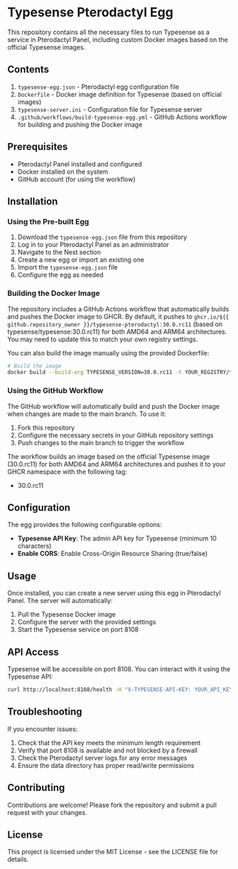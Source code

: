 # Typesense Pterodactyl Egg

This repository contains all the necessary files to run Typesense as a service in Pterodactyl Panel, including custom Docker images based on the official Typesense images.

## Contents

1. `typesense-egg.json` - Pterodactyl egg configuration file
2. `Dockerfile` - Docker image definition for Typesense (based on official images)
3. `typesense-server.ini` - Configuration file for Typesense server
4. `.github/workflows/build-typesense-egg.yml` - GitHub Actions workflow for building and pushing the Docker image

## Prerequisites

- Pterodactyl Panel installed and configured
- Docker installed on the system
- GitHub account (for using the workflow)

## Installation

### Using the Pre-built Egg

1. Download the `typesense-egg.json` file from this repository
2. Log in to your Pterodactyl Panel as an administrator
3. Navigate to the Nest section
4. Create a new egg or import an existing one
5. Import the `typesense-egg.json` file
6. Configure the egg as needed

### Building the Docker Image

The repository includes a GitHub Actions workflow that automatically builds and pushes the Docker image to GHCR. By default, it pushes to `ghcr.io/${{ github.repository_owner }}/typesense-pterodactyl:30.0.rc11` (based on typesense/typesense:30.0.rc11) for both AMD64 and ARM64 architectures. You may need to update this to match your own registry settings.

You can also build the image manually using the provided Dockerfile:

```bash
# Build the image
docker build --build-arg TYPESENSE_VERSION=30.0.rc11 -t YOUR_REGISTRY/typesense-pterodactyl:30.0.rc11 .
```

### Using the GitHub Workflow

The GitHub workflow will automatically build and push the Docker image when changes are made to the main branch. To use it:

1. Fork this repository
2. Configure the necessary secrets in your GitHub repository settings
3. Push changes to the main branch to trigger the workflow

The workflow builds an image based on the official Typesense image (30.0.rc11) for both AMD64 and ARM64 architectures and pushes it to your GHCR namespace with the following tag:
- 30.0.rc11

## Configuration

The egg provides the following configurable options:

- **Typesense API Key**: The admin API key for Typesense (minimum 10 characters)
- **Enable CORS**: Enable Cross-Origin Resource Sharing (true/false)

## Usage

Once installed, you can create a new server using this egg in Pterodactyl Panel. The server will automatically:

1. Pull the Typesense Docker image
2. Configure the server with the provided settings
3. Start the Typesense service on port 8108

## API Access

Typesense will be accessible on port 8108. You can interact with it using the Typesense API:

```bash
curl http://localhost:8108/health -H "X-TYPESENSE-API-KEY: YOUR_API_KEY"
```

## Troubleshooting

If you encounter issues:

1. Check that the API key meets the minimum length requirement
2. Verify that port 8108 is available and not blocked by a firewall
3. Check the Pterodactyl server logs for any error messages
4. Ensure the data directory has proper read/write permissions

## Contributing

Contributions are welcome! Please fork the repository and submit a pull request with your changes.

## License

This project is licensed under the MIT License - see the LICENSE file for details.